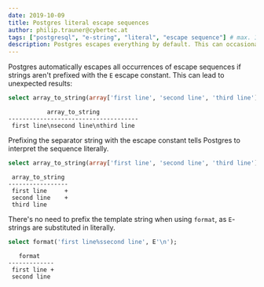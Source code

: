 ```yaml
---
date: 2019-10-09
title: Postgres literal escape sequences
author: philip.trauner@cybertec.at
tags: ["postgresql", "e-string", "literal", "escape sequence"] # max. 10 tags; lowercase; dash-separated
description: Postgres escapes everything by default. This can occasionally lead to unexpected results. 
---
```


Postgres automatically escapes all occurrences of escape sequences if strings aren't prefixed with the `E` escape constant. This can lead to unexpected results:

```sql
select array_to_string(array['first line', 'second line', 'third line'], '\n');
```

```
           array_to_string
-------------------------------------
 first line\nsecond line\nthird line
```

Prefixing the separator string with the escape constant tells Postgres to interpret the sequence literally.

```sql
select array_to_string(array['first line', 'second line', 'third line'], E'\n');
```

```
 array_to_string
-----------------
 first line     +
 second line    +
 third line
```

There's no need to prefix the template string when using `format`, as `E`-strings are substituted in literally.

```sql
select format('first line%ssecond line', E'\n');
```

```
   format
-------------
 first line +
 second line
```
